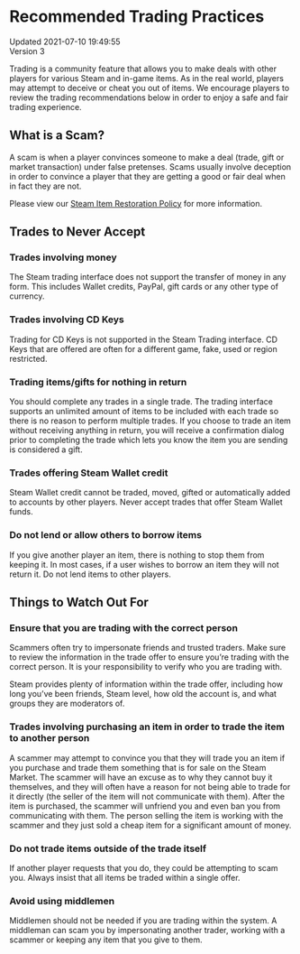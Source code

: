 # Recommended Trading Practices
Updated 2021-07-10 19:49:55  
Version 3  

Trading is a community feature that allows you to make deals with other players for various Steam and in-game items. As in the real world, players may attempt to deceive or cheat you out of items. We encourage players to review the trading recommendations below in order to enjoy a safe and fair trading experience.  
  
## What is a Scam?
A scam is when a player convinces someone to make a deal (trade, gift or market transaction) under false pretenses. Scams usually involve deception in order to convince a player that they are getting a good or fair deal when in fact they are not.  
  
Please view our [Steam Item Restoration Policy](https://help.steampowered.com/en/faqs/view/3B6E-B322-2400-8D24) for more information.  
  
## Trades to Never Accept
  
  
### Trades involving money
The Steam trading interface does not support the transfer of money in any form. This includes Wallet credits, PayPal, gift cards or any other type of currency.  
  
### Trades involving CD Keys
Trading for CD Keys is not supported in the Steam Trading interface. CD Keys that are offered are often for a different game, fake, used or region restricted.  
  
### Trading items/gifts for nothing in return
You should complete any trades in a single trade. The trading interface supports an unlimited amount of items to be included with each trade so there is no reason to perform multiple trades. If you choose to trade an item without receiving anything in return, you will receive a confirmation dialog prior to completing the trade which lets you know the item you are sending is considered a gift.  
  
### Trades offering Steam Wallet credit
Steam Wallet credit cannot be traded, moved, gifted or automatically added to accounts by other players. Never accept trades that offer Steam Wallet funds.  
  
### Do not lend or allow others to borrow items
If you give another player an item, there is nothing to stop them from keeping it. In most cases, if a user wishes to borrow an item they will not return it. Do not lend items to other players.  
  
## Things to Watch Out For
  
  
### Ensure that you are trading with the correct person
Scammers often try to impersonate friends and trusted traders. Make sure to review the information in the trade offer to ensure you’re trading with the correct person. It is your responsibility to verify who you are trading with.  
  
Steam provides plenty of information within the trade offer, including how long you’ve been friends, Steam level, how old the account is, and what groups they are moderators of.  
  
### Trades involving purchasing an item in order to trade the item to another person
A scammer may attempt to convince you that they will trade you an item if you purchase and trade them something that is for sale on the Steam Market. The scammer will have an excuse as to why they cannot buy it themselves, and they will often have a reason for not being able to trade for it directly (the seller of the item will not communicate with them). After the item is purchased, the scammer will unfriend you and even ban you from communicating with them. The person selling the item is working with the scammer and they just sold a cheap item for a significant amount of money.  
  
### Do not trade items outside of the trade itself
If another player requests that you do, they could be attempting to scam you. Always insist that all items be traded within a single offer.  
  
### Avoid using middlemen
Middlemen should not be needed if you are trading within the system. A middleman can scam you by impersonating another trader, working with a scammer or keeping any item that you give to them.